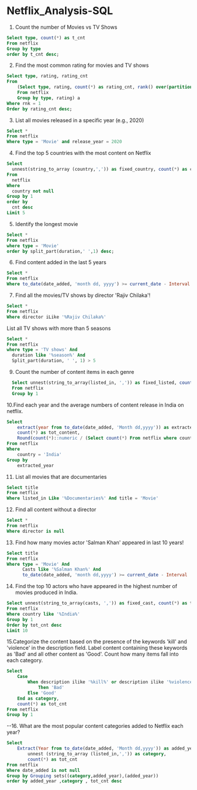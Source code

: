 # Netflix_Analysis-SQL

1. Count the number of Movies vs TV Shows

```sql
Select type, count(*) as t_cnt
From netflix
Group by type
order by t_cnt desc;
```
2. Find the most common rating for movies and TV shows
```sql
Select type, rating, rating_cnt
From 
    (Select type, rating, count(*) as rating_cnt, rank() over(partition by type order by count(*) desc) as rnk
    From netflix
    Group by type, rating) a  
Where rnk = 1
Order by rating_cnt desc;
```
3. List all movies released in a specific year (e.g., 2020)
```sql
Select *
From netflix
Where type = 'Movie' and release_year = 2020
```
4. Find the top 5 countries with the most content on Netflix
```sql
Select 
  unnest(string_to_array (country,',')) as fixed_country, count(*) as cnt
From 
  netflix
Where 
  country not null
Group by 1
order by 
  cnt desc
Limit 5
```

5. Identify the longest movie

```sql
Select *
From netflix
where type = 'Movie'
order by split_part(duration,' ',1) desc;
```
6. Find content added in the last 5 years
```sql
Select * 
From netflix
Where to_date(date_added, 'month dd, yyyy') >= current_date - Interval '5 years'
```

7. Find all the movies/TV shows by director 'Rajiv Chilaka'!
```sql
Select *
From netflix
Where director iLike '%Rajiv Chilaka%'
```
List all TV shows with more than 5 seasons
``` sql
Select *
From netflix
where type = 'TV shows' And 
  duration like '%season%' And
  Split_part(duration, ' ', 1) > 5
```

9. Count the number of content items in each genre
``` sql
  Select unnest(string_to_array(listed_in, ',')) as fixed_listed, count(*) as tot_content
  From netflix
  Group by 1
```

10.Find each year and the average numbers of content release in India on netflix. 

```sql
Select 
	extract(year from to_date(date_added, 'Month dd,yyyy')) as extracted_year,
	count(*) as tot_content,
	Round(count(*)::numeric / (Select count(*) From netflix where country = 'India')::numeric*100,2)||'%' as contribution_perc
From netflix
Where 
	country = 'India'
Group by 
	extracted_year

```

11. List all movies that are documentaries
```sql
Select title
From netflix
Where listed_in Like '%Documentaries%' And title = 'Movie'
```


12. Find all content without a director
```sql
Select * 
From netflix
Where director is null
```

13. Find how many movies actor 'Salman Khan' appeared in last 10 years!
```sql
Select title
From netflix
Where type = 'Movie' And
      Casts like '%Salman Khan%' And
      to_date(date_added, 'month dd,yyyy') >= current_date - Interval '10 Years'
```

14. Find the top 10 actors who have appeared in the highest number of movies produced in India.
```sql
Select unnest(string_to_array(casts, ',')) as fixed_cast, count(*) as tot_cnt
From netflix
Where country like '%India%'
Group by 1
Order by tot_cnt desc
Limit 10
```

15.Categorize the content based on the presence of the keywords 'kill' and 'violence' in 
the description field. Label content containing these keywords as 'Bad' and all other 
content as 'Good'. Count how many items fall into each category.            

```sql
Select 
    Case 
        When description ilike '%kill%' or description ilike '%violence%' 
            Then 'Bad'
        Else 'Good'
    End as category, 
    count(*) as tot_cnt
From netflix
Group by 1
```

--16. What are the most popular content categories added to Netflix each year? 


```sql
Select 
	Extract(Year from to_date(date_added, 'Month dd,yyyy')) as added_year,
    	unnest (string_to_array (listed_in,',')) as category,
    	count(*) as tot_cnt
From netflix
Where date_added is not null
Group by Grouping sets((category,added_year),(added_year))
order by added_year ,category , tot_cnt desc
```










